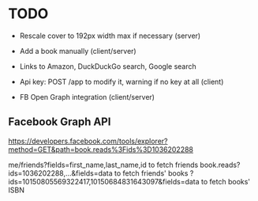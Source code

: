 TODO
====

- Rescale cover to 192px width max if necessary (server)
- Add a book manually (client/server)
- Links to Amazon, DuckDuckGo search, Google search

- Api key: POST /app to modify it, warning if no key at all (client)
- FB Open Graph integration (client/server)

Facebook Graph API
------------------

https://developers.facebook.com/tools/explorer?method=GET&path=book.reads%3Fids%3D1036202288

me/friends?fields=first_name,last_name,id to fetch friends
book.reads?ids=1036202288,...&fields=data to fetch friends' books
?ids=10150805569322417,10150684831643097&fields=data to fetch books' ISBN
